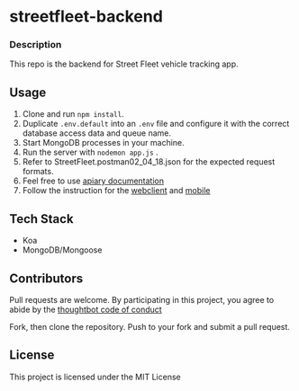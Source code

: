 # streetfleet-backend

### Description

This repo is the backend for Street Fleet vehicle tracking app.



## Usage

1. Clone and run `npm install`.
2. Duplicate `.env.default` into an `.env` file and configure it with the correct database access data and queue name.
3. Start MongoDB processes in your machine.
4. Run the server with `nodemon app.js` .
5. Refer to StreetFleet.postman02_04_18.json for the expected request formats.
6. Feel free to use [apiary documentation](https://streetfleet.docs.apiary.io)
7. Follow the instruction for the [webclient](https://github.com/nikwib/streetfleet-webclient) and [mobile](https://github.com/nikwib/streetfleet-mobile)



## Tech Stack

- Koa
- MongoDB/Mongoose



## Contributors

Pull requests are welcome. By participating in this project, you agree to abide by the [thoughtbot code of conduct](https://thoughtbot.com/open-source-code-of-conduct)

Fork, then clone the repository. Push to your fork and submit a pull request.



## License

This project is licensed under the MIT License

